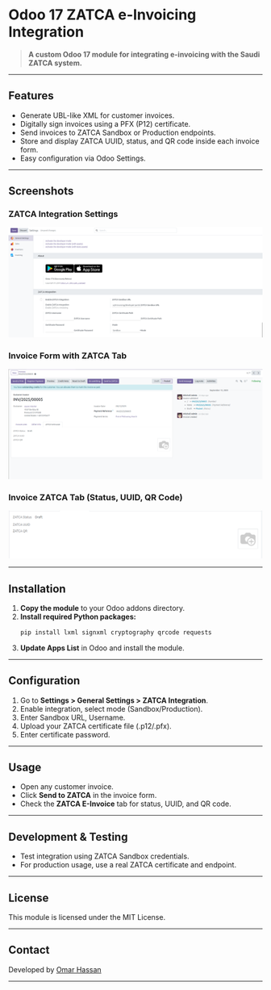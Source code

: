 # Odoo 17 ZATCA e-Invoicing Integration

> **A custom Odoo 17 module for integrating e-invoicing with the Saudi ZATCA system.**

---

## Features

- Generate UBL-like XML for customer invoices.
- Digitally sign invoices using a PFX (P12) certificate.
- Send invoices to ZATCA Sandbox or Production endpoints.
- Store and display ZATCA UUID, status, and QR code inside each invoice form.
- Easy configuration via Odoo Settings.

---

## Screenshots

### ZATCA Integration Settings
![Settings](screenshots/odoo_setting_zatca.png)

### Invoice Form with ZATCA Tab
![Invoice Form](screenshots/invice_form_zatca.png)

### Invoice ZATCA Tab (Status, UUID, QR Code)
![ZATCA Tab](screenshots/invoice_zatca_tab.png)

---

## Installation

1. **Copy the module** to your Odoo addons directory.
2. **Install required Python packages:**
   ```bash
   pip install lxml signxml cryptography qrcode requests
   ```
3. **Update Apps List** in Odoo and install the module.

---

## Configuration

1. Go to **Settings > General Settings > ZATCA Integration**.
2. Enable integration, select mode (Sandbox/Production).
3. Enter Sandbox URL, Username.
4. Upload your ZATCA certificate file (.p12/.pfx).
5. Enter certificate password.

---

## Usage

- Open any customer invoice.
- Click **Send to ZATCA** in the invoice form.
- Check the **ZATCA E-Invoice** tab for status, UUID, and QR code.

---

## Development & Testing

- Test integration using ZATCA Sandbox credentials.
- For production usage, use a real ZATCA certificate and endpoint.

---

## License

This module is licensed under the MIT License.

---

## Contact

Developed by [Omar Hassan](https://github.com/omarhassan1406)

---
